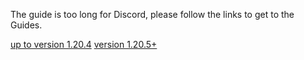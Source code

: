 The guide is too long for Discord, please follow the links to get to the Guides.

[up to version 1.20.4](https://datapackhub.gitbook.io/custom-barrel-gui-up-to-1.20.4/)
[version 1.20.5+](https://datapackhub.gitbook.io/custom-barrel-gui-1.20.5+/)
